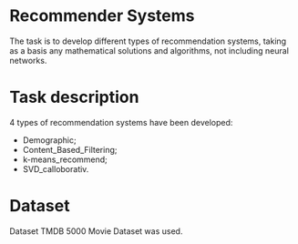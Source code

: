  # Recommender Systems
The task is to develop different types of recommendation systems, taking as a basis any mathematical solutions and algorithms, not including neural networks.
# Task description
4 types of recommendation systems have been developed:
 - Demographic;
 - Content_Based_Filtering;
 - k-means_recommend;
 - SVD_calloborativ.
 # Dataset 
Dataset TMDB 5000 Movie Dataset was used.
